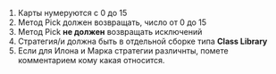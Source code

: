 1. Карты нумеруются с 0 до 15
2. Метод Pick должен возвращать, число от 0 до 15
3. Метод Pick **не должен** возвращать исключений
2. Стратегия/и должна быть в отдельной сборке типа **Class Library**
4. Если для Илона и Марка стратегии различнты, помете комментарием кому какая относится.
